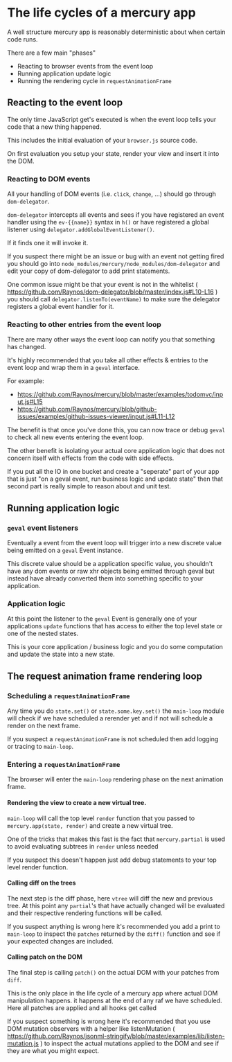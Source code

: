 # The life cycles of a mercury app

A well structure mercury app is reasonably deterministic about
  when certain code runs.

There are a few main "phases"

 - Reacting to browser events from the event loop
 - Running application update logic
 - Running the rendering cycle in `requestAnimationFrame`

## Reacting to the event loop

The only time JavaScript get's executed is when the event loop
  tells your code that a new thing happened.

This includes the initial evaluation of your `browser.js`
  source code. 

On first evaluation you setup your state, render your view
  and insert it into the DOM.

### Reacting to DOM events

All your handling of DOM events (i.e. `click`, `change`, ...)
  should go through `dom-delegator`.

`dom-delegator` intercepts all events and sees if you have
  registered an event handler using the `ev-{{name}}` syntax
  in `h()` or have registered a global listener using
  `delegator.addGlobalEventListener()`.

If it finds one it will invoke it.

If you suspect there might be an issue or bug with an event not
  getting fired you should go into
  `node_modules/mercury/node_modules/dom-delegator` and edit
  your copy of dom-delegator to add print statements.

One common issue might be that your event is not in the whitelist
  ( https://github.com/Raynos/dom-delegator/blob/master/index.js#L10-L16 )
  you should call `delegator.listenTo(eventName)` to make sure
  the delegator registers a global event handler for it.

### Reacting to other entries from the event loop

There are many other ways the event loop can notify you that
  something has changed.

It's highly recommended that you take all other effects & 
  entries to the event loop and wrap them in a `geval` interface.

For example: 

 - https://github.com/Raynos/mercury/blob/master/examples/todomvc/input.js#L15
 - https://github.com/Raynos/mercury/blob/github-issues/examples/github-issues-viewer/input.js#L11-L12

The benefit is that once you've done this, you can now trace or
  debug `geval` to check all new events entering the event loop.

The other benefit is isolating your actual core application logic
  that does not concern itself with effects from the code with
  side effects.

If you put all the IO in one bucket and create a "seperate"
  part of your app that is just "on a geval event, run business 
  logic and update state" then that second part is really simple
  to reason about and unit test.

## Running application logic

### `geval` event listeners

Eventually a event from the event loop will trigger into a new
  discrete value being emitted on a `geval` Event instance.

This discrete value should be a application specific value, you
  shouldn't have any dom events or raw xhr objects being emitted
  through geval but instead have already converted them into
  something specific to your application.

### Application logic

At this point the listener to the `geval` Event is generally one
  of your applications `update` functions that has access to
  either the top level state or one of the nested states.

This is your core application / business logic and you do some
  computation and update the state into a new state.

## The request animation frame rendering loop

### Scheduling a `requestAnimationFrame`    

Any time you do `state.set()` or `state.some.key.set()` the
  `main-loop` module will check if we have scheduled a rerender
  yet and if not will schedule a render on the next frame.

If you suspect a `requestAnimationFrame` is not scheduled then
  add logging or tracing to `main-loop`.

### Entering a `requestAnimationFrame`

The browser will enter the `main-loop` rendering phase on the
  next animation frame.

#### Rendering the view to create a new virtual tree.

`main-loop` will call the top level `render` function that you
  passed to `mercury.app(state, render)` and create a new virtual
  tree.

One of the tricks that makes this fast is the fact that
  `mercury.partial` is used to avoid evaluating subtrees in
  `render` unless needed

If you suspect this doesn't happen just add debug statements to
  your top level render function.

#### Calling diff on the trees

The next step is the diff phase, here `vtree` will diff the
  new and previous tree. At this point any `partial`'s that have
  actually changed will be evaluated and their respective
  rendering functions will be called.

If you suspect anything is wrong here it's recommended you add
  a print to `main-loop` to inspect the `patches` returned by
  the `diff()` function and see if your expected changes are
  included.

#### Calling patch on the DOM

The final step is calling `patch()` on the actual DOM with your
  patches from `diff`.

This is the only place in the life cycle of a mercury app where
  actual DOM manipulation happens. it happens at the end of
  any raf we have scheduled. Here all patches are applied and
  all hooks get called

If you suspect something is wrong here it's recommended that you
  use DOM mutation observers with a helper like listenMutation
  ( https://github.com/Raynos/jsonml-stringify/blob/master/examples/lib/listen-mutation.js )
  to inspect the actual mutations applied to the DOM and see if
  they are what you might expect.

